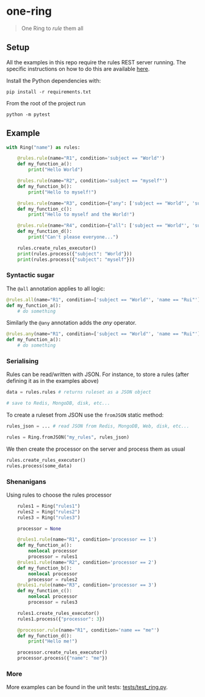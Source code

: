 # one-ring

> One Ring to *rule* them all

## Setup

All the examples in this repo require the rules REST server running.
The specific instructions on how to do this are available [here](https://github.com/mariofusco/drools-yaml-rules).

Install the Python dependencies with:

```shell
pip install -r requirements.txt
```

From the root of the project run

```shell
python -m pytest
```

## Example

```python
with Ring("name") as rules:

    @rules.rule(name="R1", condition='subject == "World"')
    def my_function_a():
        print("Hello World")

    @rules.rule(name="R2", condition='subject == "myself"')
    def my_function_b():
        print("Hello to myself!")

    @rules.rule(name="R3", condition={"any": ['subject == "World"', 'subject == "myself"']})
    def my_function_c():
        print("Hello to myself and the World!")

    @rules.rule(name="R4", condition={"all": ['subject == "World"', 'subject == "myself"']})
    def my_function_d():
        print("Can't please everyone...")

    rules.create_rules_executor()
    print(rules.process({"subject": "World"}))
    print(rules.process({"subject": "myself"}))
```

### Syntactic sugar

The `@all` annotation applies to all logic:

```python
@rules.all(name="R1", condition=['subject == "World"', 'name == "Rui"'])
def my_function_a():
    # do something
```

Similarly the `@any` annotation adds the _any_ operator.

```python
@rules.any(name="R1", condition=['subject == "World"', 'name == "Rui"'])
def my_function_a():
    # do something
```

### Serialising

Rules can be read/written with JSON. For instance, to store a rules (after defining it as in the examples above)

```python
data = rules.rules # returns ruleset as a JSON object

# save to Redis, MongoDB, disk, etc...
```

To create a ruleset from JSON use the `fromJSON` static method:

```python
rules_json = ... # read JSON from Redis, MongoDB, Web, disk, etc...

rules = Ring.fromJSON("my_rules", rules_json)
```

We then create the processor on the server and process them as usual

```python
rules.create_rules_executor()
rules.process(some_data)
```

### Shenanigans

Using rules to choose the rules processor

```python
    rules1 = Ring("rules1")
    rules2 = Ring("rules2")
    rules3 = Ring("rules3")

    processor = None

    @rules1.rule(name="R1", condition='processor == 1')
    def my_function_a():
        nonlocal processor
        processor = rules1
    @rules1.rule(name="R2", condition='processor == 2')
    def my_function_b():
        nonlocal processor
        processor = rules2
    @rules1.rule(name="R3", condition='processor == 3')
    def my_function_c():
        nonlocal processor
        processor = rules3

    rules1.create_rules_executor()
    rules1.process({"processor": 3})

    @processor.rule(name="R1", condition='name == "me"')
    def my_function_d():
        print("Hello me!")

    processor.create_rules_executor()
    processor.process({"name": "me"})
```

### More

More examples can be found in the unit tests: [tests/test_ring.py](tests/test_ring.py).